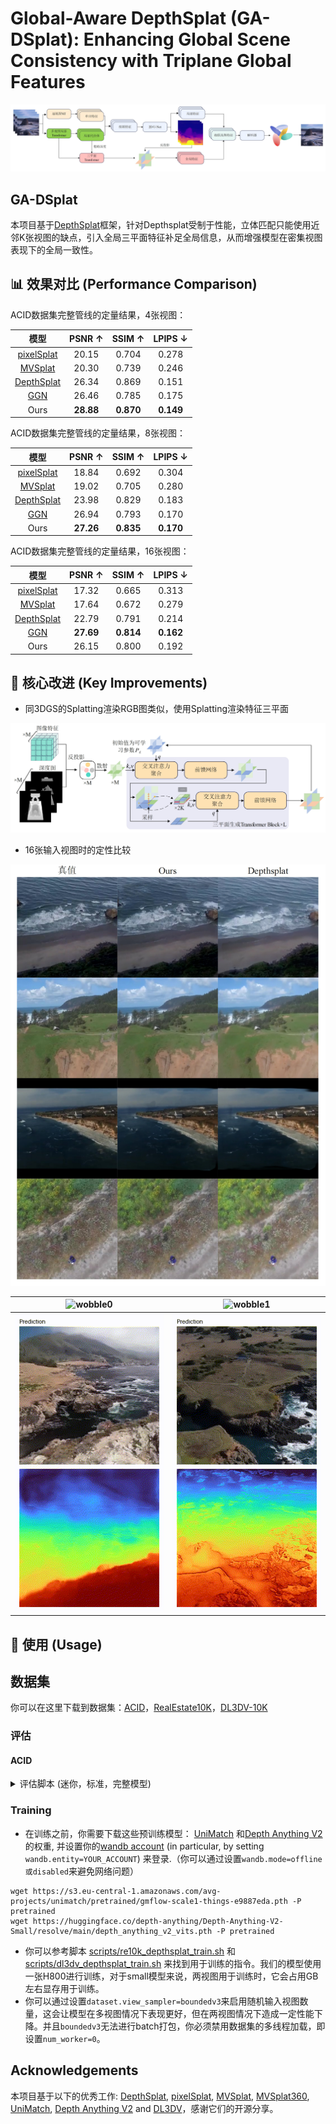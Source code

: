 

# Global-Aware DepthSplat (GA-DSplat): Enhancing Global Scene Consistency with Triplane Global Features



![image-20250810202321609](Git_Assets/pipeline.png)

## GA-DSplat

本项目基于[DepthSplat](https://github.com/cvg/depthsplat)框架，针对Depthsplat受制于性能，立体匹配只能使用近邻K张视图的缺点，引入全局三平面特征补足全局信息，从而增强模型在密集视图表现下的全局一致性。

## 📊 效果对比 (Performance Comparison)

ACID数据集完整管线的定量结果，4张视图：

|                         模型                          | PSNR ↑ | SSIM ↑ | LPIPS ↓ |
| :---------------------------------------------------: | :----: | :----: | :-----: |
| [pixelSplat](https://github.com/dcharatan/pixelsplat) | 20.15  | 0.704  |  0.278  |
|    [MVSplat](https://github.com/donydchen/mvsplat)    | 20.30  | 0.739  |  0.246  |
|    [DepthSplat](https://github.com/cvg/depthsplat)    | 26.34  | 0.869  |  0.151  |
|     [GGN](https://github.com/shengjun-zhang/GGN)      | 26.46  | 0.785  |  0.175  |
|                         Ours                          | **28.88**  | **0.870**  |  **0.149**  |

ACID数据集完整管线的定量结果，8张视图：

|                         模型                          | PSNR ↑ | SSIM ↑ | LPIPS ↓ |
| :---------------------------------------------------: | :----: | :----: | :-----: |
| [pixelSplat](https://github.com/dcharatan/pixelsplat) | 18.84  | 0.692  |  0.304  |
|    [MVSplat](https://github.com/donydchen/mvsplat)    | 19.02  | 0.705  |  0.280  |
|    [DepthSplat](https://github.com/cvg/depthsplat)    | 23.98  | 0.829  |  0.183  |
|     [GGN](https://github.com/shengjun-zhang/GGN)      | 26.94  | 0.793  |  0.170  |
|                         Ours                          | **27.26**  | **0.835**  |  **0.170**  |

ACID数据集完整管线的定量结果，16张视图：

|                         模型                          | PSNR ↑ | SSIM ↑ | LPIPS ↓ |
| :---------------------------------------------------: | :----: | :----: | :-----: |
| [pixelSplat](https://github.com/dcharatan/pixelsplat) | 17.32  | 0.665  |  0.313  |
|    [MVSplat](https://github.com/donydchen/mvsplat)    | 17.64  | 0.672  |  0.279  |
|    [DepthSplat](https://github.com/cvg/depthsplat)    | 22.79  | 0.791  |  0.214  |
|     [GGN](https://github.com/shengjun-zhang/GGN)      | **27.69**  | **0.814**  |  **0.162**  |
|                         Ours                          | 26.15  | 0.800  |  0.192  |

## 🔧 核心改进 (Key Improvements)

+ 同3DGS的Splatting渲染RGB图类似，使用Splatting渲染特征三平面

![image-20250810181506320](Git_Assets/triplane.png)

+ 16张输入视图时的定性比较

![image-20250810214911491](Git_Assets/comparison.png)


| ![wobble0](Git_Assets/wobble0.gif) | ![wobble1](Git_Assets/wobble1.gif) |
|--------|---------------|
| ![rgb0](Git_Assets/rgb0.gif) | ![rgb1](Git_Assets/rgb1.gif) |

## 🚀 使用 (Usage)

## 数据集

你可以在这里下载到数据集：[ACID](https://hyper.ai/cn/datasets/20569)，[RealEstate10K](https://google.github.io/realestate10k/download.html)，[DL3DV-10K](https://github.com/DL3DV-10K/Dataset)

### 评估

#### ACID

<details>
<summary>评估脚本 (迷你，标准，完整模型)</summary>

- 评估迷你模型:

```
# Table 1 of depthsplat paper
CUDA_VISIBLE_DEVICES=0 python -m src.main +experiment=acid \
dataset.test_chunk_interval=1 \
model.encoder.upsample_factor=4 \
model.encoder.lowest_feature_resolution=4 \
checkpointing.pretrained_model=pretrained/depthsplat-gs-small-re10k-256x256-view2-cfeab6b1.pth \
mode=test \
dataset/view_sampler=evaluation
```

<!-- </details>

<details>
<summary><b>评估标准模型, 使用:</b></summary> -->


- 评估标准模型:

```
# Table 1 of depthsplat paper
CUDA_VISIBLE_DEVICES=0 python -m src.main +experiment=acid \
dataset.test_chunk_interval=1 \
model.encoder.num_scales=2 \
model.encoder.upsample_factor=2 \
model.encoder.lowest_feature_resolution=4 \
model.encoder.monodepth_vit_type=vitb \
checkpointing.pretrained_model=pretrained/depthsplat-gs-base-re10k-256x256-view2-ca7b6795.pth \
mode=test \
dataset/view_sampler=evaluation
```

<!-- </details>

<details>
<summary><b>评估完整模型, 请用:</b></summary> -->


- 评估完整模型: 

```
# Table 1 of depthsplat paper
CUDA_VISIBLE_DEVICES=0 python -m src.main +experiment=acid \
dataset.test_chunk_interval=1 \
model.encoder.num_scales=2 \
model.encoder.upsample_factor=2 \
model.encoder.lowest_feature_resolution=4 \
model.encoder.monodepth_vit_type=vitl \
checkpointing.pretrained_model=pretrained/depthsplat-gs-large-re10k-256x256-view2-e0f0f27a.pth \
mode=test \
dataset/view_sampler=evaluation

```

</details>

### Training

- 在训练之前，你需要下载这些预训练模型： [UniMatch](https://github.com/autonomousvision/unimatch) 和[Depth Anything V2](https://github.com/DepthAnything/Depth-Anything-V2) 的权重, 并设置你的[wandb account](config/main.yaml) (in particular, by setting `wandb.entity=YOUR_ACCOUNT`) 来登录.（你可以通过设置`wandb.mode=offline或disabled`来避免网络问题）

```
wget https://s3.eu-central-1.amazonaws.com/avg-projects/unimatch/pretrained/gmflow-scale1-things-e9887eda.pth -P pretrained
wget https://huggingface.co/depth-anything/Depth-Anything-V2-Small/resolve/main/depth_anything_v2_vits.pth -P pretrained
```

- 你可以参考脚本 [scripts/re10k_depthsplat_train.sh](scripts/re10k_depthsplat_train.sh) 和[scripts/dl3dv_depthsplat_train.sh](scripts/dl3dv_depthsplat_train.sh) 来找到用于训练的指令。我们的模型使用一张H800进行训练，对于small模型来说，两视图用于训练时，它会占用GB左右显存用于训练。
- 你可以通过设置`dataset.view_sampler=boundedv3`来启用随机输入视图数量，这会让模型在多视图情况下表现更好，但在两视图情况下造成一定性能下降。并且`boundedv3`无法进行batch打包，你必须禁用数据集的多线程加载，即设置`num_worker=0`。

## Acknowledgements

本项目基于以下的优秀工作: [DepthSplat](https://github.com/cvg/depthsplat), [pixelSplat](https://github.com/dcharatan/pixelsplat), [MVSplat](https://github.com/donydchen/mvsplat), [MVSplat360](https://github.com/donydchen/mvsplat360), [UniMatch](https://github.com/autonomousvision/unimatch), [Depth Anything V2](https://github.com/DepthAnything/Depth-Anything-V2) and [DL3DV](https://github.com/DL3DV-10K/Dataset)，感谢它们的开源分享。